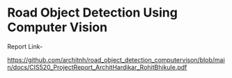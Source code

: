 # Road Object Detection Using Computer Vision

Report Link- <p></p>
https://github.com/architnh/road_object_detection_computervison/blob/main/docs/CIS520_ProjectReport_ArchitHardikar_RohitBhikule.pdf
